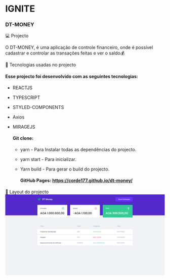 # IGNITE 
 ### DT-MONEY

 💻 Projecto

O DT-MONEY, é uma aplicação de controle financeiro, onde é possível cadastrar e controlar as transações feitas e ver o saldo💰

 🚀  Tecnologias usadas no projecto
   #### Esse projecto foi desenvolvido com as seguintes tecnologias:

* REACTJS
* TYPESCRIPT 
* STYLED-COMPONENTS
* Axios
* MIRAGEJS
  
  #### Git clone:
   * yarn - Para Instalar todas as dependências do projecto.
   * yarn start - Para inicializar.
   * Yarn build - Para gerar o build do projecto.

     #### GitHub Pages:  https://corde177.github.io/dt-money/

🔖 Layout do projecto 
![Alt text](dt-money.png)
